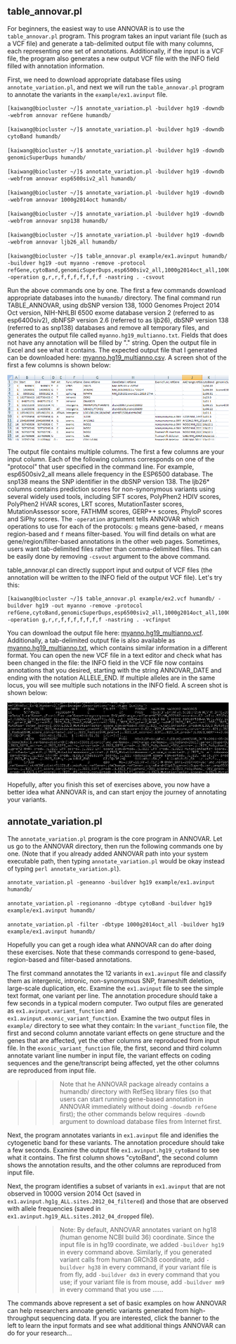 ## table_annovar.pl

For beginners, the easiest way to use ANNOVAR is to use the `table_annovar.pl` program. This program takes an input variant file (such as a VCF file) and generate a tab-delimited output file with many columns, each representing one set of annotations. Additionally, if the input is a VCF file, the program also generates a new output VCF file with the INFO field filled with annotation information.

First, we need to download appropriate database files using `annotate_variation.pl`, and next we will run the `table_annovar.pl` program to annotate the variants in the `example/ex1.avinput` file.

```
[kaiwang@biocluster ~/]$ annotate_variation.pl -buildver hg19 -downdb -webfrom annovar refGene humandb/

[kaiwang@biocluster ~/]$ annotate_variation.pl -buildver hg19 -downdb cytoBand humandb/

[kaiwang@biocluster ~/]$ annotate_variation.pl -buildver hg19 -downdb genomicSuperDups humandb/ 

[kaiwang@biocluster ~/]$ annotate_variation.pl -buildver hg19 -downdb -webfrom annovar esp6500siv2_all humandb/

[kaiwang@biocluster ~/]$ annotate_variation.pl -buildver hg19 -downdb -webfrom annovar 1000g2014oct humandb/

[kaiwang@biocluster ~/]$ annotate_variation.pl -buildver hg19 -downdb -webfrom annovar snp138 humandb/ 

[kaiwang@biocluster ~/]$ annotate_variation.pl -buildver hg19 -downdb -webfrom annovar ljb26_all humandb/

[kaiwang@biocluster ~/]$ table_annovar.pl example/ex1.avinput humandb/ -buildver hg19 -out myanno -remove -protocol refGene,cytoBand,genomicSuperDups,esp6500siv2_all,1000g2014oct_all,1000g2014oct_afr,1000g2014oct_eas,1000g2014oct_eur,snp138,ljb26_all -operation g,r,r,f,f,f,f,f,f,f -nastring . -csvout
```

Run the above commands one by one. The first a few commands download appropriate databases into the `humandb/` directory. The final command run TABLE_ANNOVAR, using dbSNP version 138, 1000 Genomes Project 2014 Oct version, NIH-NHLBI 6500 exome database version 2 (referred to as esp6400siv2), dbNFSP version 2.6 (referred to as ljb26), dbSNP version 138 (referred to as snp138) databases and remove all temporary files, and generates the output file called `myanno.hg19_multianno.txt`. Fields that does not have any annotation will be filled by "." string. Open the output file in Excel and see what it contains. The expected output file that I generated can be downloaded here: [myanno.hg19_multianno.csv](http://www.openbioinformatics.org/annovar/download/myanno.hg19_multianno.csv). A screen shot of the first a few columns is shown below:

![table_annovar](/img/table_annovar.PNG)

The output file contains multiple columns. The first a few columns are your input column. Each of the following columns corresponds on one of the "protocol" that user specified in the command line. For example, esp6500siv2_all means allele frequency in the ESP6500 database. The snp138 means the SNP identifier in the dbSNP version 138. The ljb26\* columns contains prediction scores for non-synonymous variants using several widely used tools, including SIFT scores, PolyPhen2 HDIV scores, PolyPhen2 HVAR scores, LRT scores, MutationTaster scores, MutationAssessor score, FATHMM scores, GERP++ scores, PhyloP scores and SiPhy scores. The `-operation` argument tells ANNOVAR which operations to use for each of the protocols: `g` means gene-based, `r` means region-based and `f` means filter-based. You will find details on what are gene/region/filter-based annotations in the other web pages. Sometimes, users want tab-delimited files rather than comma-delimited files. This can be easily done by removing `-csvout` argument to the above command.

table_annovar.pl can directly support input and output of VCF files (the annotation will be written to the INFO field of the output VCF file). Let's try this:

```
[kaiwang@biocluster ~/]$ table_annovar.pl example/ex2.vcf humandb/ -buildver hg19 -out myanno -remove -protocol refGene,cytoBand,genomicSuperDups,esp6500siv2_all,1000g2014oct_all,1000g2014oct_afr,1000g2014oct_eas,1000g2014oct_eur,snp138,ljb26_all -operation g,r,r,f,f,f,f,f,f,f -nastring . -vcfinput
```

You can download the output file here: [myanno.hg19_multianno.vcf](http://www.openbioinformatics.org/annovar/download/myanno.hg19_multianno.vcf). Additionally, a tab-delimited output file is also available as [myanno.hg19_multianno.txt](http://www.openbioinformatics.org/annovar/download/myanno.hg19_multianno.txt), which contains similar information in a different format. You can open the new VCF file in a text editor and check what has been changed in the file: the INFO field in the VCF file now contains annotations that you desired, starting with the string ANNOVAR_DATE and ending with the notation ALLELE_END. If multiple alleles are in the same locus, you will see multiple such notations in the INFO field. A screen shot is shown below:

![table_vcf](/img/table_vcf.PNG)

Hopefully, after you finish this set of exercises above, you now have a better idea what ANNOVAR is, and can start enjoy the journey of annotating your variants.

## annotate_variation.pl

The `annotate_variation.pl` program is the core program in ANNOVAR. Let us go to the ANNOVAR directory, then run the following commands one by one. (Note that if you already added ANNOVAR path into your system executable path, then typing `annotate_variation.pl` would be okay instead of typing `perl annotate_variation.pl`).

```
annotate_variation.pl -geneanno -buildver hg19 example/ex1.avinput humandb/

annotate_variation.pl -regionanno -dbtype cytoBand -buildver hg19 example/ex1.avinput humandb/ 

annotate_variation.pl -filter -dbtype 1000g2014oct_all -buildver hg19 example/ex1.avinput humandb/
```

Hopefully you can get a rough idea what ANNOVAR can do after doing these exercises. Note that these commands correspond to gene-based, region-based and filter-based annotations.

The first command annotates the 12 variants in `ex1.avinput` file and classify them as intergenic, intronic, non-synonymous SNP, frameshift deletion, large-scale duplication, etc. Examine the `ex1.avinput` file to see the simple text format, one variant per line. The annotation procedure should take a few seconds in a typical modern computer. Two output files are generated as `ex1.avinput.variant_function` and `ex1.avinput.exonic_variant_function`. Examine the two output files in `example/` directory to see what they contain: In the `variant_function` file, the first and second column annotate variant effects on gene structure and the genes that are affected, yet the other columns are reproduced from input file. In the `exonic_variant_function` file, the first, second and third column annotate variant line number in input file, the variant effects on coding sequences and the gene/transcript being affected, yet the other columns are reproduced from input file.

>>>Note that he ANNOVAR package already contains a humandb/ directory with RefSeq library files (so that users can start running gene-based annotation in ANNOVAR immediately without doing `-downdb refGene` first); the other commands below requires `-downdb` argument to download database files from Internet first.

Next, the program annotates variants in `ex1.avinput` file and idenifies the cytogenetic band for these variants. The annotation procedure should take a few seconds. Examine the output file `ex1.avinput.hg19_cytoBand` to see what it contains. The first column shows "cytoBand", the second column shows the annotation results, and the other columns are reproduced from input file.

Next, the program identifies a subset of variants in `ex1.avinput` that are not observed in 1000G version 2014 Oct (saved in `ex1.avinput.hg1g_ALL.sites.2012_04_filtered`) and those that are observed with allele frequencies (saved in `ex1.avinput.hg19_ALL.sites.2012_04_dropped` file).

>>>Note: By default, ANNOVAR annotates variant on hg18 (human genome NCBI build 36) coordinate. Since the input file is in hg19 coordinate, we added `-buildver hg19` in every command above. Similarly, if you generated variant calls from human GRCh38 coordinate, add `-buildver hg38` in every command, if your variant file is from fly, add `-buildver dm3` in every command that you use; if your variant file is from mouse, add `-buildver mm9` in every command that you use ......

The commands above represent a set of basic examples on how ANNOVAR can help researchers annoate genetic variants generated from high-throughput sequencing data. If you are interested, click the banner to the left to learn the input formats and see what additional things ANNOVAR can do for your research...
